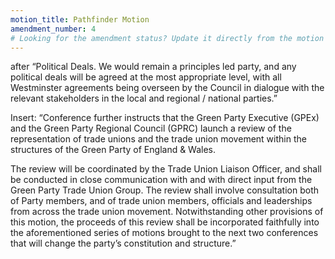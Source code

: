 ```yaml
---
motion_title: Pathfinder Motion
amendment_number: 4
# Looking for the amendment status? Update it directly from the motion page!
---
```

after “Political Deals. We would remain a principles led party, and any political deals will be agreed at the most appropriate level, with all Westminster agreements being overseen by the Council in dialogue with the relevant stakeholders in the local and regional / national parties.”

Insert: “Conference further instructs that the Green Party Executive (GPEx) and the Green Party Regional Council (GPRC) launch a review of the representation of trade unions and the trade union movement within the structures of the Green Party of England & Wales.

The review will be coordinated by the Trade Union Liaison Officer, and shall be conducted in close communication with and with direct input from the Green Party Trade Union Group. The review shall involve consultation both of Party members, and of trade union members, officials and leaderships from across the trade union movement. Notwithstanding other provisions of this motion, the proceeds of this review shall be incorporated faithfully into the aforementioned series of motions brought to the next two conferences that will change the party’s constitution and structure.”
